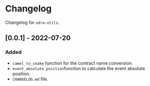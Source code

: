 # Changelog

Changelog for `odra-utils`.

## [0.0.1] - 2022-07-20
### Added
- `camel_to_snake` function for the contract name conversion.
- `event_absolute_position`function to calculate the event absolute position.
- `CHANGELOG.md` file.

